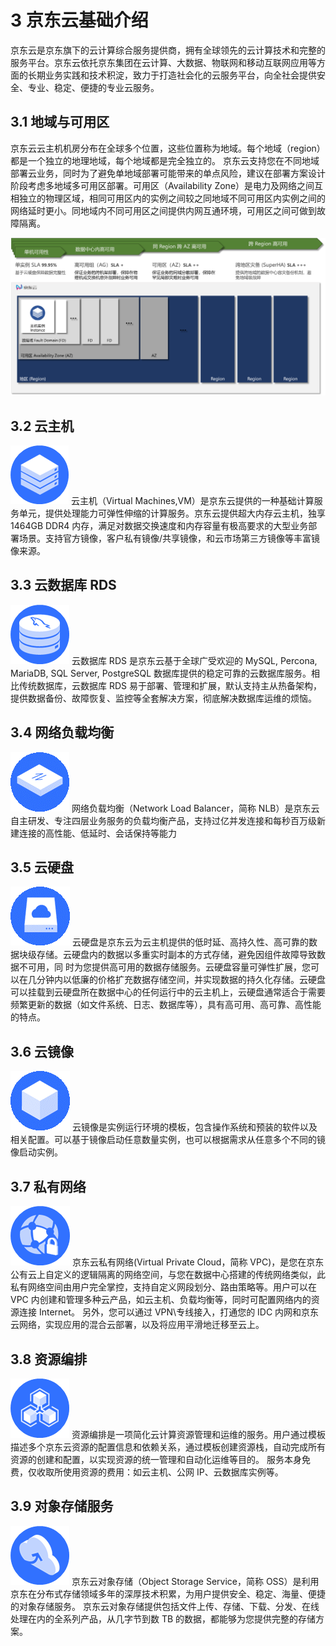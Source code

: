 #	3 京东云基础介绍 

京东云是京东旗下的云计算综合服务提供商，拥有全球领先的云计算技术和完整的服务平台。京东云依托京东集团在云计算、大数据、物联网和移动互联网应用等方面的长期业务实践和技术积淀，致力于打造社会化的云服务平台，向全社会提供安全、专业、稳定、便捷的专业云服务。

## 3.1 地域与可用区

京东云云主机机房分布在全球多个位置，这些位置称为地域。每个地域（region）都是一个独立的地理地域，每个地域都是完全独立的。 
京东云支持您在不同地域部署云业务，同时为了避免单地域部署可能带来的单点风险，建议在部署方案设计阶段考虑多地域多可用区部署。可用区（Availability Zone）是电力及网络之间互相独立的物理区域，相同可用区内的实例之间较之同地域不同可用区内实例之间的网络延时更小。同地域内不同可用区之间提供内网互通环境，可用区之间可做到故障隔离。 

![image](../../../image/JDCloud-WhitePaper/JDCloud-WhitePaper-Best-Practice-with-QiTongZhiNeng-Smart-Manufacturing/Region-Introduction.png)

## 3.2 云主机

![image](../../../image/JDCloud-WhitePaper/JDCloud-WhitePaper-Best-Practice-with-QiTongZhiNeng-Smart-Manufacturing/VM.png)
云主机（Virtual Machines,VM）是京东云提供的一种基础计算服务单元，提供处理能力可弹性伸缩的计算服务。京东云提供超大内存云主机，独享 1464GB DDR4 内存，满足对数据交换速度和内存容量有极高要求的大型业务部署场景。支持官方镜像，客户私有镜像/共享镜像，和云市场第三方镜像等丰富镜像来源。

## 3.3 云数据库 RDS
![image](../../../image/JDCloud-WhitePaper/JDCloud-WhitePaper-Best-Practice-with-QiTongZhiNeng-Smart-Manufacturing/RDS.png)
云数据库 RDS 是京东云基于全球广受欢迎的 MySQL, Percona, MariaDB, SQL Server, PostgreSQL 数据库提供的稳定可靠的云数据库服务。相比传统数据库，云数据库 RDS 易于部署、管理和扩展，默认支持主从热备架构，提供数据备份、故障恢复、监控等全套解决方案，彻底解决数据库运维的烦恼。

## 3.4 网络负载均衡
![image](../../../image/JDCloud-WhitePaper/JDCloud-WhitePaper-Best-Practice-with-QiTongZhiNeng-Smart-Manufacturing/LB.png)
网络负载均衡（Network Load Balancer，简称 NLB）是京东云自主研发、专注四层业务服务的负载均衡产品，支持过亿并发连接和每秒百万级新建连接的高性能、低延时、会话保持等能力

## 3.5 云硬盘
![image](../../../image/JDCloud-WhitePaper/JDCloud-WhitePaper-Best-Practice-with-QiTongZhiNeng-Smart-Manufacturing/Disk.png)
云硬盘是京东云为云主机提供的低时延、高持久性、高可靠的数据块级存储。云硬盘内的数据以多重实时副本的方式存储，避免因组件故障导致数据不可用，同
时为您提供高可用的数据存储服务。云硬盘容量可弹性扩展，您可以在几分钟内以低廉的价格扩充数据存储空间，并实现数据的持久化存储。云硬盘可以挂载到云硬盘所在数据中心的任何运行中的云主机上，云硬盘通常适合于需要频繁更新的数据（如文件系统、日志、数据库等），具有高可用、高可靠、高性能的特点。 

## 3.6 云镜像
![image](../../../image/JDCloud-WhitePaper/JDCloud-WhitePaper-Best-Practice-with-QiTongZhiNeng-Smart-Manufacturing/image.png)
云镜像是实例运行环境的模板，包含操作系统和预装的软件以及相关配置。可以基于镜像启动任意数量实例，也可以根据需求从任意多个不同的镜像启动实例。

## 3.7 私有网络 
![image](../../../image/JDCloud-WhitePaper/JDCloud-WhitePaper-Best-Practice-with-QiTongZhiNeng-Smart-Manufacturing/VPC.png)
京东云私有网络(Virtual Private Cloud，简称 VPC)，是您在京东公有云上自定义的逻辑隔离的网络空间，与您在数据中心搭建的传统网络类似，此私有网络空间由用户完全掌控，支持自定义网段划分、路由策略等。用户可以在 VPC 内创建和管理多种云产品，如云主机、负载均衡等，同时可配置网络内的资源连接 Internet。
另外，您可以通过 VPN\专线接入，打通您的 IDC 内网和京东云网络，实现应用的混合云部署，以及将应用平滑地迁移至云上。

## 3.8 资源编排
![image](../../../image/JDCloud-WhitePaper/JDCloud-WhitePaper-Best-Practice-with-QiTongZhiNeng-Smart-Manufacturing/resource-orchestration.png)
资源编排是一项简化云计算资源管理和运维的服务。用户通过模板描述多个京东云资源的配置信息和依赖关系，通过模板创建资源栈，自动完成所有资源的创建和配置，以实现资源的统一管理和自动化运维等目的。 服务本身免费，仅收取所使用资源的费用：如云主机、公网 IP、云数据库实例等。 

## 3.9 对象存储服务
![image](../../../image/JDCloud-WhitePaper/JDCloud-WhitePaper-Best-Practice-with-QiTongZhiNeng-Smart-Manufacturing/oss.png)
京东云对象存储（Object Storage Service，简称 OSS）是利用京东在分布式存储领域多年的深厚技术积累，为用户提供安全、稳定、海量、便捷的对象存储服务。
京东云对象存储提供包括文件上传、存储、下载、分发、在线处理在内的全系列产品，从几字节到数 TB 的数据，都能够为您提供完整的存储方案。 


